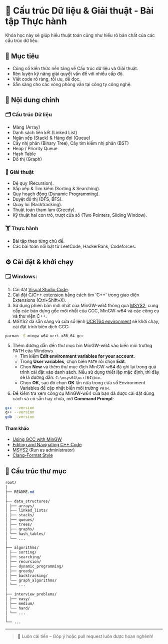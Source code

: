 # 📘 Cấu trúc Dữ liệu & Giải thuật - Bài tập Thực hành

Khóa học này sẽ giúp hiểu thuật toán cũng như hiểu rõ bản chất của các cấu trúc dữ liệu.

## 🎯 Mục tiêu

- Củng cố kiến thức nền tảng về Cấu trúc dữ liệu và Giải thuật.
- Rèn luyện kỹ năng giải quyết vấn đề với nhiều cấp độ.
- Viết code rõ ràng, tối ưu, dễ đọc.
- Sẵn sàng cho các vòng phỏng vấn tại công ty công nghệ.

## 🧠 Nội dung chính

### 🗂 Cấu trúc Dữ liệu

- Mảng (Array)
- Danh sách liên kết (Linked List)
- Ngăn xếp (Stack) & Hàng đợi (Queue)
- Cây nhị phân (Binary Tree), Cây tìm kiếm nhị phân (BST)
- Heap / Priority Queue
- Hash Table
- Đồ thị (Graph)

### 🧮 Giải thuật

- Đệ quy (Recursion).
- Sắp xếp & Tìm kiếm (Sorting & Searching).
- Quy hoạch động (Dynamic Programming).
- Duyệt đồ thị (DFS, BFS).
- Quay lui (Backtracking).
- Thuật toán tham lam (Greedy).
- Kỹ thuật hai con trỏ, trượt cửa sổ (Two Pointers, Sliding Window).

### 🏋️ Thực hành

- Bài tập theo từng chủ đề.
- Các bài toán nổi bật từ LeetCode, HackerRank, Codeforces.

## ⚙️ Cài đặt & khởi chạy

### 🗔 Windows:

1. Cài đặt [Visual Studio Code](https://code.visualstudio.com/download).
2. Cài đặt [C/C++ extension](https://marketplace.visualstudio.com/items?itemName=ms-vscode.cpptools) bằng cách tìm 'C++' trong giao diện Extensions (Ctrl+Shift+X).
3. Sử dụng phiên bản mới nhất của MinGW-w64 thông qua [MSYS2](https://www.msys2.org), cung cấp các bản dựng gốc mới nhất của GCC, MinGW-w64 và các công cụ và thư viện C++.
4. MSYS2 đã sẵn sàng và cửa sổ lệnh [UCRT64 environment](https://www.msys2.org/docs/environments) sẽ khởi chạy, cài đặt trình biên dịch GCC:

```bash
pacman -S mingw-w64-ucrt-x86_64-gcc
```

5. Thêm đường dẫn đến thư mục bin MinGW-w64 vào biến môi trường PATH của Windows
   - Tìm kiếm **Edit environment variables for your account**.
   - Trong **User variables**, chọn biến `PATH` rồi chọn **Edit**.
   - Chọn **New** và thêm thư mục đích MinGW-w64 đã ghi lại trong quá trình cài đặt vào danh sách. Nếu sử dụng thiết lập mặc định, thì đây sẽ là đường dẫn: `C:\msys64\ucrt64\bin`.
   - Chọn **OK**, sau đó chọn **OK** lần nữa trong cửa sổ Environment Variables để cập nhật biến môi trường `PATH`.
6. Để kiểm tra xem công cụ MinGW-w64 của bạn đã được cài đặt đúng cách và có sẵn hay chưa, mở **Command Prompt**:

```bash
gcc --version
g++ --version
gdb --version
```

#### Tham khảo

- [Using GCC with MinGW](https://code.visualstudio.com/docs/cpp/config-mingw)
- [Editing and Navigating C++ Code](https://code.visualstudio.com/docs/cpp/cpp-ide)
- [MSYS2](https://www.msys2.org) (Run as administrator)
- [Clang-Format Style](https://clang.llvm.org/docs/ClangFormatStyleOptions.html)

## 📁 Cấu trúc thư mục

```css
root/
│
├── README.md
│
├── data_structures/
│ ├── arrays/
│ ├── linked_lists/
│ ├── stacks/
│ ├── queues/
│ ├── trees/
│ ├── graphs/
│ └── hash_tables/
│ └── ...
│
├── algorithms/
│ ├── sorting/
│ ├── searching/
│ ├── recursion/
│ ├── dynamic_programming/
│ ├── greedy/
│ ├── backtracking/
│ └── graph_algorithms/
│ └── ...
│
├── interview_problems/
│ ├── easy/
│ ├── medium/
│ └── hard/
│ └── ...
│
└── ...
```

---

> 🔁 Luôn cải tiến – Góp ý hoặc pull request luôn được hoan nghênh!
